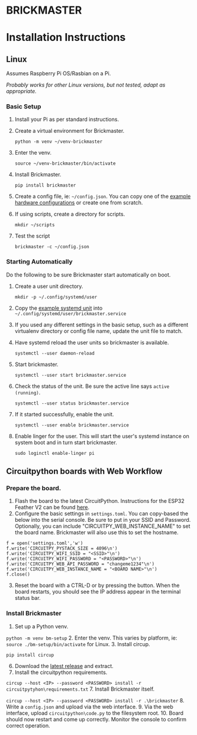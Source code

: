 ####
#
# BRICKMASTER
#
####

# Installation Instructions

## Linux

Assumes Raspberry Pi OS/Rasbian on a Pi.

_Probably works for other Linux versions, but not tested, adapt as appropriate._

### Basic Setup

1. Install your Pi as per standard instructions.
2. Create a virtual environment for Brickmaster.


    `python -m venv ~/venv-brickmaster`
3. Enter the venv.


    `source ~/venv-brickmaster/bin/activate`
4. Install Brickmaster.


    `pip install brickmaster`
5. Create a config file, ie: `~/config.json`. You can copy one of the 
[example hardware configurations](https://github.com/chrisgilldc/brickmaster/tree/main/hwconfigs) or create one from 
scratch.
6. If using scripts, create a directory for scripts.


    `mkdir ~/scripts`

7. Test the script

    
    `brickmaster -c ~/config.json`

### Starting Automatically

Do the following to be sure Brickmaster start automatically on boot.

1. Create a user unit directory.

    `mkdir -p ~/.config/systemd/user`

2. Copy the [example systemd unit](https://github.com/chrisgilldc/brickmaster/blob/main/examples/brickmaster.service) into `~/.config/systemd/user/brickmaster.service`
3. If you used any different settings in the basic setup, such as a different virtualenv directory or config file name, update the unit file to match. 
4. Have systemd reload the user units so brickmaster is available.

     `systemctl --user daemon-reload`
5. Start brickmaster.

     `systemctl --user start brickmaster.service`
6. Check the status of the unit. Be sure the active line says `active (running)`.

     `systemctl --user status brickmaster.service`

7. If it started successfully, enable the unit.

     `systemctl --user enable brickmaster.service`
8. Enable linger for the user. This will start the user's systemd instance on system boot and in turn start
brickmaster.

     `sudo loginctl enable-linger pi`

## Circuitpython boards with Web Workflow

### Prepare the board.

1. Flash the board to the latest CircuitPython. Instructions for the ESP32 Feather V2 can be found [here](https://learn.adafruit.com/adafruit-esp32-feather-v2/circuitpython).
2. Configure the basic settings in `settings.toml`. You can copy-based the below into the serial console. Be sure to put
in your SSID and Password. Optionally, you can include "CIRCUITPY_WEB_INSTANCE_NAME" to set the board name. Brickmaster
will also use this to set the hostname.
```
f = open('settings.toml','w')
f.write('CIRCUITPY_PYSTACK_SIZE = 4096\n')
f.write('CIRCUITPY_WIFI_SSID = "<SSID>"\n')
f.write('CIRCUITPY_WIFI_PASSWORD = "<PASSWORD>"\n')
f.write('CIRCUITPY_WEB_API_PASSWORD = "changeme1234"\n')
f.write('CIRCUITPY_WEB_INSTANCE_NAME = "<BOARD NAME>"\n')
f.close()
```
3. Reset the board with a CTRL-D or by pressing the button. When the board restarts, you should see the IP address 
appear in the terminal status bar.

### Install Brickmaster

1. Set up a Python venv.

`python -m venv bm-setup`
2. Enter the venv. This varies by platform, ie: `source ./bm-setup/bin/activate` for Linux.
3. Install circup.
 
`pip install circup`

6. Download the [latest release](http://github.com/chrisgilldc/brickmaster/releases/latest) and extract.
6. Install the circuitpython requirements.

`circup --host <IP> --password <PASSWORD> install -r circuitpytyhon\requirements.txt`
7. Install Brickmaster itself.

`circup --host <IP> --password <PASSWORD> install -r .\brickmaster`
8. Write a `config.json` and upload via the web interface. 
9. Via the web interface, upload `circuitpython\code.py` to the filesystem root. 
10. Board should now restart and come up correctly. Monitor the console to confirm correct operation.

